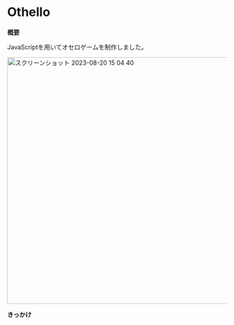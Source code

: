 # Othello
**概要**

JavaScriptを用いてオセロゲームを制作しました。

<img width="567" alt="スクリーンショット 2023-08-20 15 04 40" src="https://github.com/OyadomariTaiki/Othello/assets/81083980/a47962a1-5c24-42f1-b57f-f330905f5d2a">

**きっかけ**
